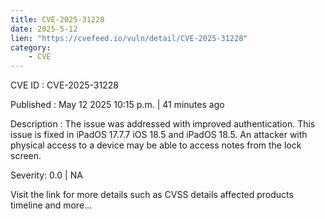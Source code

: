```yaml
---
title: CVE-2025-31228
date: 2025-5-12
lien: "https://cvefeed.io/vuln/detail/CVE-2025-31228"
category:
    - CVE
---
```


CVE ID : CVE-2025-31228

Published :  May 12
2025
10:15 p.m. | 41 minutes ago

Description : The issue was addressed with improved authentication. This issue is fixed in iPadOS 17.7.7
iOS 18.5 and iPadOS 18.5. An attacker with physical access to a device may be able to access notes from the lock screen.

Severity: 0.0 | NA

Visit the link for more details
such as CVSS details
affected products
timeline
and more...
